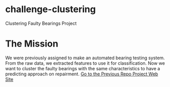 # challenge-clustering
Clustering Faulty Bearings Project


# The Mission
We were previously assigned to make an automated bearing testing system.
From the raw data, we extracted features to use it for classification.
Now we want to cluster the faulty bearings with the same characteristics to have a predicting approach on repairment.
[Go to the Previous Repo Project Web Site](https://github.com/JacquesDeclercq/challenge-classification)

